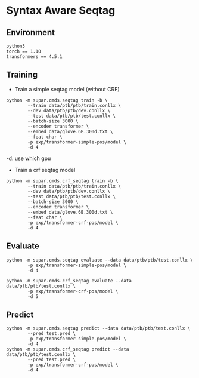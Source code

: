 # Syntax Aware Seqtag

## Environment
    python3
    torch == 1.10
    transformers == 4.5.1

## Training 
* Train a simple seqtag model (without CRF)
```shell
python -m supar.cmds.seqtag train -b \
        --train data/ptb/ptb/train.conllx \
        --dev data/ptb/ptb/dev.conllx \
        --test data/ptb/ptb/test.conllx \
        --batch-size 3000 \
        --encoder transformer \
        --embed data/glove.6B.300d.txt \
        --feat char \
        -p exp/transformer-simple-pos/model \
        -d 4
```
-d: use which gpu

* Train a crf seqtag model
```shell
python -m supar.cmds.crf_seqtag train -b \
        --train data/ptb/ptb/train.conllx \
        --dev data/ptb/ptb/dev.conllx \
        --test data/ptb/ptb/test.conllx \
        --batch-size 3000 \
        --encoder transformer \
        --embed data/glove.6B.300d.txt \
        --feat char \
        -p exp/transformer-crf-pos/model \
        -d 4
```

## Evaluate
```shell
python -m supar.cmds.seqtag evaluate --data data/ptb/ptb/test.conllx \
        -p exp/transformer-simple-pos/model \
        -d 4

python -m supar.cmds.crf_seqtag evaluate --data data/ptb/ptb/test.conllx \
        -p exp/transformer-crf-pos/model \
        -d 5
```

## Predict
```shell
python -m supar.cmds.seqtag predict --data data/ptb/ptb/test.conllx \
        --pred test.pred \
        -p exp/transformer-simple-pos/model \
        -d 4
python -m supar.cmds.crf_seqtag predict --data data/ptb/ptb/test.conllx \
        --pred test.pred \
        -p exp/transformer-crf-pos/model \
        -d 4
```

